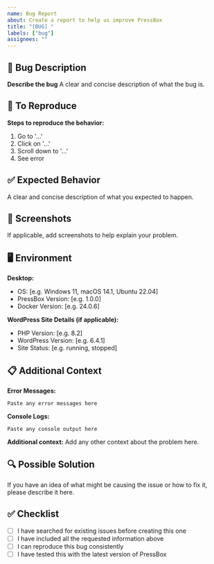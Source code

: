 ```yaml
---
name: Bug Report
about: Create a report to help us improve PressBox
title: "[BUG] "
labels: ["bug"]
assignees: ""
---
```


## 🐛 Bug Description

**Describe the bug**
A clear and concise description of what the bug is.

## 🔄 To Reproduce

**Steps to reproduce the behavior:**

1. Go to '...'
2. Click on '...'
3. Scroll down to '...'
4. See error

## ✅ Expected Behavior

A clear and concise description of what you expected to happen.

## 📸 Screenshots

If applicable, add screenshots to help explain your problem.

## 🖥️ Environment

**Desktop:**

- OS: [e.g. Windows 11, macOS 14.1, Ubuntu 22.04]
- PressBox Version: [e.g. 1.0.0]
- Docker Version: [e.g. 24.0.6]

**WordPress Site Details (if applicable):**

- PHP Version: [e.g. 8.2]
- WordPress Version: [e.g. 6.4.1]
- Site Status: [e.g. running, stopped]

## 📋 Additional Context

**Error Messages:**

```
Paste any error messages here
```

**Console Logs:**

```
Paste any console output here
```

**Additional context:**
Add any other context about the problem here.

## 🔍 Possible Solution

If you have an idea of what might be causing the issue or how to fix it, please describe it here.

## ✅ Checklist

- [ ] I have searched for existing issues before creating this one
- [ ] I have included all the requested information above
- [ ] I can reproduce this bug consistently
- [ ] I have tested this with the latest version of PressBox
